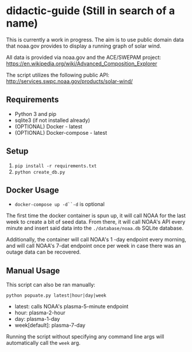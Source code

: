 didactic-guide (Still in search of a name)
==========================================

This is currently a work in progress. The aim is to use public domain data that noaa.gov provides
to display a running graph of solar wind.

All data is provided via noaa.gov and the ACE/SWEPAM project: https://en.wikipedia.org/wiki/Advanced_Composition_Explorer

The script utilizes the following public API: http://services.swpc.noaa.gov/products/solar-wind/

Requirements
--------------
- Python 3 and pip
- sqlite3 (if not installed already)
- (OPTIONAL) Docker - latest
- (OPTIONAL) Docker-compose - latest

Setup
------
1. `pip install -r requirements.txt`
2. `python create_db.py`

Docker Usage
--------------
- `docker-compose up -d``-d` is optional

The first time the docker container is spun up, it will call NOAA for the last week to create a bit of seed data. From there, it will call NOAA's API every minute and insert said data into the `./database/noaa.db` SQLite database. 

Additionally, the container will call NOAA's 1 -day endpoint every morning, and will call NOAA's 7-dat endpoint once per week in case there was an outage data can be recovered.

Manual Usage
--------------
This script can also be ran manually:

`python popuate.py latest|hour|day|week`

- latest: calls NOAA's plasma-5-minute endpoint
- hour: plasma-2-hour
- day: plasma-1-day
- week[default]: plasma-7-day

Running the script without specifying any command line args will automatically call the `week` arg.